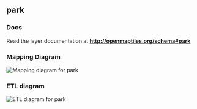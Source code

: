 ## park

### Docs
Read the layer documentation at **http://openmaptiles.org/schema#park**

### Mapping Diagram
![Mapping diagram for park](http://openmaptiles.org/media/mapping_park.png)

### ETL diagram
![ETL diagram for park](http://openmaptiles.org/media/etl_park.png)

